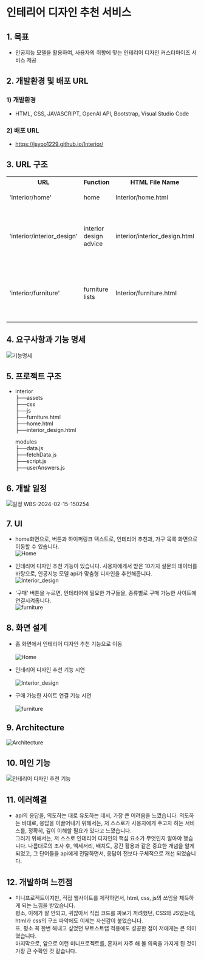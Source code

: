# 인테리어 디자인 추천 서비스
## 1. 목표
* 인공지능 모델을 활용하여, 사용자의 취향에 맞는 인테리어 디자인 커스터마이즈 서비스 제공

## 2. 개발환경 및 배포 URL
### 1) 개발환경
* HTML, CSS, JAVASCRIPT, OpenAI API, Bootstrap, Visual Studio Code

### 2) 배포 URL
* https://jsyoo1229.github.io/Interior/

## 3. URL 구조

<table>
    <tr>
        <th>URL</th>
        <th>Function</th>
        <th>HTML File Name</th>
        <th>Note</th>
    </tr>
    <tr>
        <td>'Interior/home'</td>
        <td>home</td>
        <td>Interior/home.html</td>
        <td>홈 화면</td>
    </tr>
    <tr>
        <td>'interior/interior_design'</td>
        <td>interior design advice</td>
        <td>interior/interior_design.html</td>
        <td>인테리어 디자인 추천 기능</td>
    </tr>
    <tr>
        <td>'interior/furniture'</td>
        <td>furniture lists</td>
        <td>Interior/furniture.html</td>
        <td>가구 목록 및 구매 사이트 연결</td>
    </tr>
</table>

## 4. 요구사항과 기능 명세
![기능명세](https://github.com/jsyoo1229/Interior/assets/112743397/0fb211d5-c99f-4ca0-ba66-09379872370e)


## 5. 프로젝트 구조
* interior<br>
    ├──assets<br>
    ├──css<br>
    ├──js<br>
    ├──furniture.html<br> 
    ├──home.html<br>
    ├──interior_design.html<br>    

  modules<br>
    ├──data.js<br>
    ├──fetchData.js<br> 
    ├──script.js<br>
    ├──userAnswers.js<br>              
      
## 6. 개발 일정
![일정 WBS-2024-02-15-150254](https://github.com/jsyoo1229/Interior/assets/112743397/a6eda0ca-c6a7-4d68-aa17-12b82a18f316)

## 7. UI
* home화면으로, 버튼과 하이퍼링크 텍스트로, 인테리어 추천과, 가구 목록 화면으로 이동할 수 있습니다.<br>
  ![Home](https://github.com/jsyoo1229/Interior/assets/112743397/0eada73f-a4e3-44df-a972-acaba0e90a4e)

* 인테리어 디자인 추천 기능이 있습니다. 사용자에게서 받은 10가지 설문의 데이터를 바탕으로, 인공지능 모델 api가 맞춤형 디자인을 추천해줍니다.<br>
  ![Interior_design](https://github.com/jsyoo1229/Interior/assets/112743397/c63f7abf-7d33-45e3-b0a2-965630581a59)

* '구매' 버튼을 누르면, 인테리어에 필요한 가구들을, 종류별로 구매 가능한 사이트에 연결시켜줍니다.<br>
  ![furniture](https://github.com/jsyoo1229/Interior/assets/112743397/cbc2a173-ea2b-4d0f-a56d-6312adc7ffa2)


## 8. 화면 설계
* 홈 화면에서 인테리어 디자인 추천 기능으로 이동<br><br>
  ![Home](https://github.com/jsyoo1229/Interior/assets/112743397/2f324a87-74b1-4510-93cc-52730374203b)  <br>

* 인테리어 디자인 추천 기능 시연<br><br>
  ![Interior_design](https://github.com/jsyoo1229/Interior/assets/112743397/26be198a-2ce1-4740-b40b-3d7d584880f8)  <br>

* 구매 가능한 사이트 연결 기능 시연<br><br>
  ![furniture](https://github.com/jsyoo1229/Interior/assets/112743397/90ad0973-34cb-4511-af08-a706dc92c1fe)  <br>

## 9. Architecture
![Architecture](https://github.com/jsyoo1229/Interior/assets/112743397/999553f1-7dfb-42fc-bff0-18f278c02949)

## 10. 메인 기능
![인테리어 디자인 추천 기능](https://github.com/jsyoo1229/Interior/assets/112743397/2dfa343d-0fd4-4c6a-848d-ee441a320a8a)

## 11. 에러해결
* api의 응답을, 의도하는 대로 유도하는 데서, 가장 큰 어려움을 느꼈습니다. 의도하는 바대로, 응답을 이끌어내기 위해서는, 저 스스로가 사용자에게 주고자 하는 서비스를, 정확히, 깊이 이해할 필요가 있다고 느꼈습니다. <br>그러기 위해서는, 저 스스로 인테리어 디자인의 핵심 요소가 무엇인지 알아야 했습니다. 나름대로의 조사 후, 액세서리, 배치도, 공간 활용과 같은 중요한 개념을 알게 되었고, 그 단어들을 api에게 전달하면서, 응답이 전보다 구체적으로 개선 되었습니다.<br>

## 12. 개발하며 느낀점
* 미니프로젝트이지만, 직접 웹사이트를 제작하면서, html, css, js의 쓰임을 체득하게 되는 느낌을 받았습니다. <br>
평소, 이해가 잘 안되고, 귀찮아서 직접 코드를 짜보기 꺼려했던, CSS와 JS였는데, html과 css의 구조 파악에도 이제는 자신감이 붙었습니다.<br>
또, 평소 꼭 한번 해내고 싶었던 부트스트랩 적용에도 성공한 점이 저에게는 큰 의미였습니다.<br>
마지막으로, 앞으로 이런 미니프로젝트를, 혼자서 자주 해 볼 의욕을 가지게 된 것이 가장 큰 수확인 것 같습니다.




    
    


